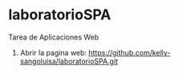 # laboratorioSPA
Tarea de Aplicaciones Web 
1. Abrir la pagina web: https://github.com/kelly-sangoluisa/laboratorioSPA.git